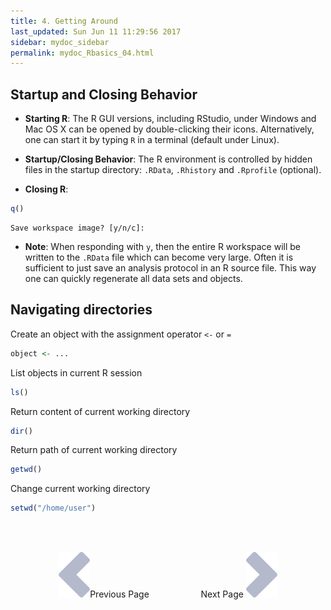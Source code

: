 ```yaml
---
title: 4. Getting Around
last_updated: Sun Jun 11 11:29:56 2017
sidebar: mydoc_sidebar
permalink: mydoc_Rbasics_04.html
---
```


## Startup and Closing Behavior

* __Starting R__:
    The R GUI versions, including RStudio, under Windows and Mac OS X can be
    opened by double-clicking their icons. Alternatively, one can start it by
    typing `R` in a terminal (default under Linux). 

* __Startup/Closing Behavior__:
    The R environment is controlled by hidden files in the startup directory:
    `.RData`, `.Rhistory` and `.Rprofile` (optional). 
	
    
* __Closing R__:


```r
q()  
```
```
Save workspace image? [y/n/c]:
```
        
* __Note__:
    When responding with `y`, then the entire R workspace will be written to
    the `.RData` file which can become very large. Often it is sufficient to just
    save an analysis protocol in an R source file. This way one can quickly
    regenerate all data sets and objects. 


## Navigating directories

Create an object with the assignment operator `<-` or `=`

```r
object <- ...
```

List objects in current R session

```r
ls()
```

Return content of current working directory

```r
dir()
```

Return path of current working directory

```r
getwd()
```

Change current working directory

```r
setwd("/home/user")
```

<br><br><center><a href="mydoc_Rbasics_03.html"><img src="images/left_arrow.png" alt="Previous page."></a>Previous Page &nbsp; &nbsp; &nbsp; &nbsp; &nbsp; &nbsp; &nbsp; &nbsp; &nbsp; &nbsp; Next Page
<a href="mydoc_Rbasics_05.html"><img src="images/right_arrow.png" alt="Next page."></a></center>
